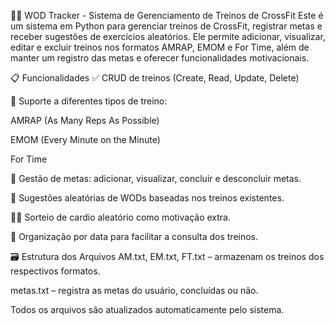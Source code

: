 🏋‍♂ WOD Tracker - Sistema de Gerenciamento de Treinos de CrossFit
Este é um sistema em Python para gerenciar treinos de CrossFit, registrar metas e receber sugestões de exercícios aleatórios. Ele permite adicionar, visualizar, editar e excluir treinos nos formatos AMRAP, EMOM e For Time, além de manter um registro das metas e oferecer funcionalidades motivacionais.

📋 Funcionalidades
✅ CRUD de treinos (Create, Read, Update, Delete)

🏁 Suporte a diferentes tipos de treino:

AMRAP (As Many Reps As Possible)

EMOM (Every Minute on the Minute)

For Time

🎯 Gestão de metas: adicionar, visualizar, concluir e desconcluir metas.

🔄 Sugestões aleatórias de WODs baseadas nos treinos existentes.

🏃‍♂ Sorteio de cardio aleatório como motivação extra.

📅 Organização por data para facilitar a consulta dos treinos.

🗃 Estrutura dos Arquivos
AM.txt, EM.txt, FT.txt – armazenam os treinos dos respectivos formatos.

metas.txt – registra as metas do usuário, concluídas ou não.

Todos os arquivos são atualizados automaticamente pelo sistema.
